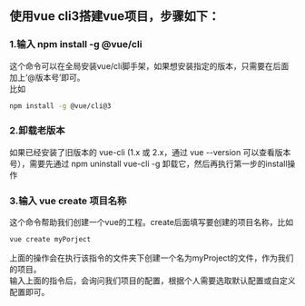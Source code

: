 ## 使用vue cli3搭建vue项目，步骤如下：
### 1.输入 npm install -g @vue/cli
这个命令可以在全局安装vue/cli脚手架，如果想安装指定的版本，只需要在后面加上‘@版本号’即可。  
比如
```bash
npm install -g @vue/cli@3
```
### 2.卸载老版本
如果已经安装了旧版本的 vue-cli (1.x 或 2.x，通过 vue --version 可以查看版本号），需要先通过 npm uninstall vue-cli -g 卸载它，然后再执行第一步的install操作
### 3.输入 vue create 项目名称
这个命令帮助我们创建一个vue的工程。create后面填写要创建的项目名称，比如
```bash
vue create myPorject
```
上面的操作会在执行该指令的文件夹下创建一个名为myProject的文件，作为我们的项目。  
输入上面的指令后，会询问我们项目的配置，根据个人需要选取默认配置或自定义配置即可。
